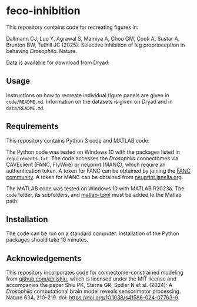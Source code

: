 # feco-inhibition
This repository contains code for recreating figures in:

Dallmann CJ, Luo Y, Agrawal S, Mamiya A, Chou GM, Cook A, Sustar A, Brunton BW, Tuthill JC (2025): Selective inhibition of leg proprioception in behaving *Drosophila*. Nature. 

Data is available for download from Dryad: 

## Usage
Instructions on how to recreate individual figure panels are given in `code/README.md`. Information on the datasets is given on Dryad and in `data/README.md`.

## Requirements 
This repository contains Python 3 code and MATLAB code. 

The Python code was tested on Windows 10 with the packages listed in `requirements.txt`. The code accesses the *Drosophila* connectomes via CAVEclient (FANC, FlyWire) or neuprint (MANC), which require an authentication token. A token for FANC can be obtained by joining the [FANC community](https://github.com/htem/FANC_auto_recon/wiki#collaborative-community). A token for MANC can be obtained from [neuprint.janelia.org](https://neuprint.janelia.org/account).  

The MATLAB code was tested on Windows 10 with MATLAB R2023a. The `code` folder, its subfolders, and [matlab-toml](https://www.mathworks.com/matlabcentral/fileexchange/67858-matlab-toml) must be added to the Matlab path.  

## Installation
The code can be run on a standard computer. Installation of the Python packages should take 10 minutes. 

## Acknowledgements
This repository incorporates code for connectome-constrained modeling from [github.com/philshiu](https://github.com/philshiu/Drosophila_brain_model), which is licensed under the MIT license and accompanies the paper Shiu PK, Sterne GR, Spiller N et al. (2024): A *Drosophila* computational brain model reveals sensorimotor processing. Nature 634, 210–219. doi: https://doi.org/10.1038/s41586-024-07763-9.